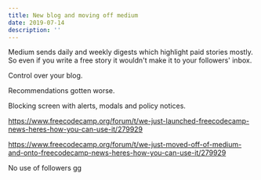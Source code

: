 ```yaml
---
title: New blog and moving off medium
date: 2019-07-14
description: ''
---
```


Medium sends daily and weekly digests which highlight paid stories mostly. So even if you write a free story it wouldn't make it to your followers' inbox.

Control over your blog.

Recommendations gotten worse.

Blocking screen with alerts, modals and policy notices.

https://www.freecodecamp.org/forum/t/we-just-launched-freecodecamp-news-heres-how-you-can-use-it/279929

https://www.freecodecamp.org/forum/t/we-just-moved-off-of-medium-and-onto-freecodecamp-news-heres-how-you-can-use-it/279929

No use of followers gg
